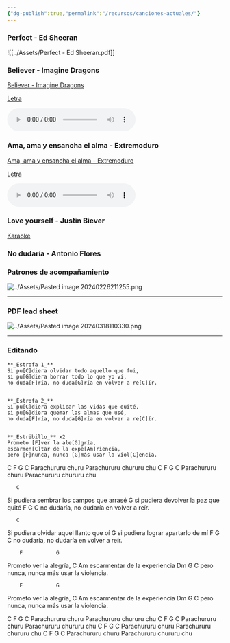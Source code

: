 ```yaml
---
{"dg-publish":true,"permalink":"/recursos/canciones-actuales/"}
---
```



### Perfect - Ed Sheeran

![[../Assets/Perfect - Ed Sheeran.pdf]]

### Believer - Imagine Dragons

[Believer - Imagine Dragons](https://studio.moises.ai/player2/f05e7a3a-1a81-443c-a8fa-d8df66fa5b4e/?context=spliter)

[Letra](https://www.letras.com/imagine-dragons/believer/traduccion.html)

<audio src="https://docs.google.com/uc?export=download&id=1PDSZ_mhSHHEpu7vbaB_aaQsfHz9V7MbG" controls></audio>

### Ama, ama y ensancha el alma - Extremoduro

[Ama, ama y ensancha el alma - Extremoduro](https://studio.moises.ai/player2/be55d2b5-bc8b-43d8-8c7b-ff1c8ffeb256/?context=spliter) 

[Letra](https://lyrics.lyricfind.com/lyrics/in-pulso-ama-ama-ama-y-ensancha-el-alma-version-extremoduro)

<audio src="https://docs.google.com/uc?export=download&id=1zpwk09KzIn8fdwATL--ZgFO1GhhRAGCt" controls></audio>

### Love yourself - Justin Biever

[Karaoke](https://www.youtube.com/watch?v=sC_kOGn58ZQ)

### No dudaría - Antonio Flores


<div class="transclusion internal-embed is-loaded"><div class="markdown-embed">




### Patrones de acompañamiento

![../Assets/Pasted image 20240226211255.png](/img/user/Assets/Pasted%20image%2020240226211255.png)

---

### PDF lead sheet

![../Assets/Pasted image 20240318110330.png](/img/user/Assets/Pasted%20image%2020240318110330.png)

---

### Editando

```song
**_Estrofa 1_**
Si pu[C]diera olvidar todo aquello que fui,
si pu[G]diera borrar todo lo que yo vi,
no duda[F]ría, no duda[G]ría en volver a re[C]ír.


**_Estrofa 2_**
Si pu[C]diera explicar las vidas que quité,
si pu[G]diera quemar las almas que usé,
no duda[F]ría, no duda[G]ría en volver a re[C]ír.


**_Estribillo_** x2
Prometo [F]ver la ale[G]gría,
escarmen[C]tar de la expe[Am]riencia,
pero [F]nunca, nunca [G]más usar la viol[C]encia.
```


 
C            F         G               C
Parachururu churu Parachururu chururu chu
C            F         G               C
Parachururu churu Parachururu chururu chu
 
       C
Si pudiera sembrar los campos que arrasé
       G
si pudiera devolver la paz que quité
        F           G                C
no dudaría, no dudaría en volver a reír.
 
       C
Si pudiera olvidar aquel llanto que oí
       G
si pudiera lograr apartarlo de mí
        F           G                C
no dudaría, no dudaría en volver a reír.
 
        F           G
Prometo ver la alegría,
        C               Am
escarmentar de la experiencia
       Dm           G             C
pero nunca, nunca más usar la violencia.
 
        F           G
Prometo ver la alegría,
        C               Am
escarmentar de la experiencia
       Dm           G             C
pero nunca, nunca más usar la violencia.
 
C            F         G               C
Parachururu churu Parachururu chururu chu
C            F         G               C
Parachururu churu Parachururu chururu chu
C            F         G               C
Parachururu churu Parachururu chururu chu
C            F         G               C
Parachururu churu Parachururu chururu chu

</div></div>


